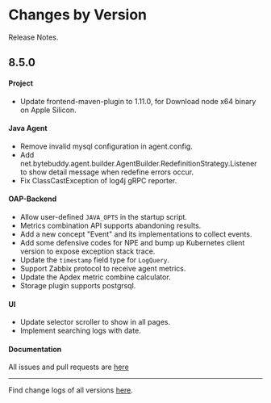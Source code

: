 Changes by Version
==================
Release Notes.

8.5.0
------------------
#### Project
* Update frontend-maven-plugin to 1.11.0, for Download node x64 binary on Apple Silicon.

#### Java Agent
* Remove invalid mysql configuration in agent.config.
* Add net.bytebuddy.agent.builder.AgentBuilder.RedefinitionStrategy.Listener to show detail message when redefine errors occur.
* Fix ClassCastException of log4j gRPC reporter.

#### OAP-Backend
* Allow user-defined `JAVA_OPTS` in the startup script.
* Metrics combination API supports abandoning results.
* Add a new concept "Event" and its implementations to collect events.
* Add some defensive codes for NPE and bump up Kubernetes client version to expose exception stack trace.
* Update the `timestamp` field type for `LogQuery`.
* Support Zabbix protocol to receive agent metrics.
* Update the Apdex metric combine calculator.
* Storage plugin supports postgrsql.

#### UI
* Update selector scroller to show in all pages.
* Implement searching logs with date.

#### Documentation


All issues and pull requests are [here](https://github.com/apache/skywalking/milestone/76?closed=1)

------------------
Find change logs of all versions [here](changes).
